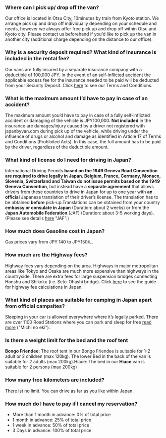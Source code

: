 ### Where can I pick up/ drop off the van?

Our office is located in Otsu City, 10minutes by train from Kyoto station. We arrange pick up and drop off individually depending on your schedule and needs, however we always offer free pick up and drop off within Otsu and Kyoto city. Please contact us beforehand if you'd like to pick up the van in another city (additional charge depending on the distance to our office).

### Why is a security deposit required? What kind of Insurance is included in the rental fee?

Our vans are fully insured by a separate insurance company with a deductible of 100,000 JPY. In the event of an self-inflicted accident the applicable excess fee for the insurance needed to be paid will be deducted from your Security Deposit. Click [here](https://nam04.safelinks.protection.outlook.com/?url=http%3A%2F%2Fwww.japanbyvan.com%2Fwp-content%2Fuploads%2F2018%2F04%2FTerms-and-Conditions-ENG.pdf&data=02%7C01%7C%7Cdd7d1f363408455c72b308d612629328%7C84df9e7fe9f640afb435aaaaaaaaaaaa%7C1%7C0%7C636716611914138800&sdata=matT5p3MDetzzNEt1B1XmBjB53TEUMazKbJGRGQX6SM%3D&reserved=0 "Terms and Conditions") to see our Terms and Conditions.

### What is the maximum amount I’d have to pay in case of an accident?

The maximum amount you’d have to pay in case of a fully self-inflicted accident or damaging of the vehicle is JPY100,000. **Not included** in the insurance are damages/injury caused by a driver not registered with japanbyvan.com during pick up of the vehicle, while driving under the influence of drugs or alcohol and damage as identified in Article 17 of Terms and Conditions (Prohibited Acts). In this case, the full amount has to be paid by the driver, regardless of the deductible amount.

### What kind of license do I need for driving in Japan?

International Driving Permits **based on the 1949 Geneva Road Convention are required to drive legally in Japan. Belgium, France, Germany, Monaco, Slovenia, Switzerland and Taiwan do not issue permits based on the 1949 Geneva Convention**, but instead have a **separate agreement** that allows drivers from these countries to drive in Japan for up to one year with **an official** Japanese translation of their driver’s license. The translation has to be obtained **before** pick-up.Translations can be obtained from your country **embassy or consulate in Japan** (Duration: about 2 weeks) or from the **Japan Automobile Federation** (JAF) (Duration: about 3-5 working days). (Please see details [here](https://nam04.safelinks.protection.outlook.com/?url=http%3A%2F%2Fwww.jaf.or.jp%2Finter%2Ftranslation%2Findex_e.htm&data=02%7C01%7C%7Cdd7d1f363408455c72b308d612629328%7C84df9e7fe9f640afb435aaaaaaaaaaaa%7C1%7C0%7C636716611914138800&sdata=OAZ5s6QTOkA6slmmobRcfldBAtUnrYCiaZvHuNciWVg%3D&reserved=0) "JAF".)

### How much does Gasoline cost in Japan?

Gas prices vary from JPY 140 to JPY150/L.

### How much are the Highway fees?

Highway fees vary depending on the area. Highways in major metropolitan areas like Tokyo and Osaka are much more expensive than highways in the countryside. There are extra fees for large suspension bridges connecting Honshu and Shikoku (i.e. Seto-Ohashi bridge). Click [here](https://nam04.safelinks.protection.outlook.com/?url=https%3A%2F%2Fwww2.kumagaku.ac.jp%2Fteacher%2F%257Emasden%2Ftolls%2F&data=02%7C01%7C%7Cdd7d1f363408455c72b308d612629328%7C84df9e7fe9f640afb435aaaaaaaaaaaa%7C1%7C0%7C636716611914138800&sdata=yvWmLISIoqOodW9jGMEm%2BUNuAPnlAvNazJChZbEbBFo%3D&reserved=0 "Highway Fees") to see the guide for highway fee calculations in Japan.

### What kind of places are suitable for camping in Japan apart from official campsites?

Sleeping in your car is allowed everywhere where it’s legally parked. There are over 1100 Road Stations where you can park and sleep for free [read more](https://nam04.safelinks.protection.outlook.com/?url=http%3A%2F%2Fwww.japanbyvan.com%2F%3Fpage_id%3D22%23michi-no-eki&data=02%7C01%7C%7Cdd7d1f363408455c72b308d612629328%7C84df9e7fe9f640afb435aaaaaaaaaaaa%7C1%7C0%7C636716611914138800&sdata=pNjDEdcbsQSlfUYetx%2FKkUqzF1PsGVmex8L6MyeBgNU%3D&reserved=0) ("Michi no eki").

### Is there a weight limit for the bed and the roof tent

**Bongo Friendee**: The roof tent in our Bongo Friendee is suitable for 1-2 adult or 2 children (max 120kg). The lower Bed in the back of the van is suitable for 2 adults (max 200kg).Hiace: The bed in our **Hiace** van is suitable for 2 persons (max 200kg)

### How many free kilometers are included?

There ist no limit. You can drive as far as you like within Japan.

### How much do I have to pay if I cancel my reservation?

- More than 1 month in advance: 0% of total price
- 1 month in advance: 25% of total price
- 1 week in advance: 50% of total price
- 3 Days in advance: 100% of total price